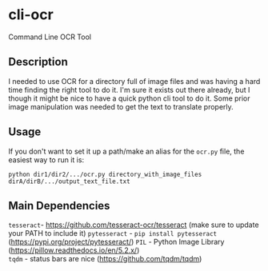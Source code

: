 # cli-ocr
Command Line OCR Tool

## Description
I needed to use OCR for a directory full of image files and was having a hard time finding the right tool to do it. I'm sure it exists out there already, but I though it might be nice to have a quick python cli tool to do it. Some prior image manipulation was needed to get the text to translate properly.

## Usage
If you don't want to set it up a path/make an alias for the `ocr.py` file, the easiest way to run it is:
```
python dir1/dir2/.../ocr.py directory_with_image_files dirA/dirB/.../output_text_file.txt
```

## Main Dependencies
`tesseract`- https://github.com/tesseract-ocr/tesseract (make sure to update your PATH to include it)
`pytesseract` - `pip install pytesseract` (https://pypi.org/project/pytesseract/)
`PIL` - Python Image Library (https://pillow.readthedocs.io/en/5.2.x/)  
`tqdm` - status bars are nice (https://github.com/tqdm/tqdm)
